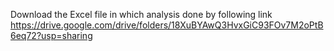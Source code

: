 Download the Excel file in which analysis done by following link
https://drive.google.com/drive/folders/18XuBYAwQ3HvxGiC93FOv7M2oPtB6eq72?usp=sharing
